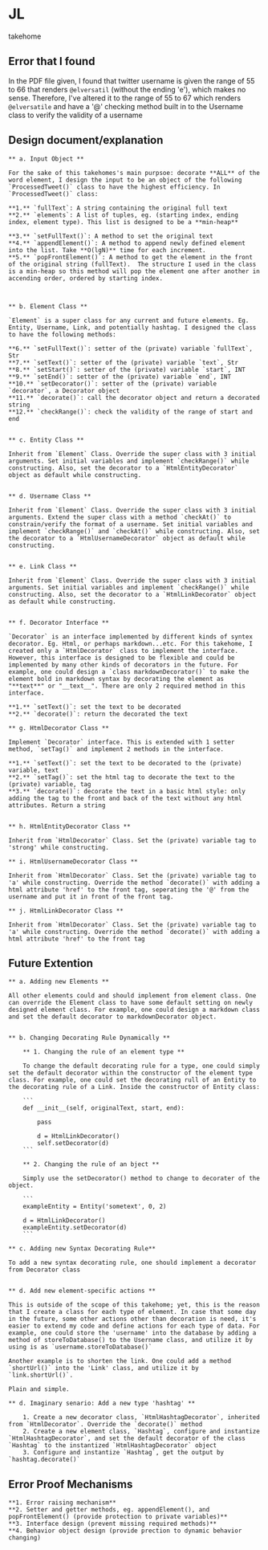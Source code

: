 # JL
takehome


## Error that I found

In the PDF file given, I found that twitter username is given the range of 55 to 66 that renders `@elversatil` (without the ending 'e'), which makes no sense. Therefore, I've altered it to the range of 55 to 67 which renders `@elversatile` and have a '@' checking method built in to the Username class to verify the validity of a username

## Design document/explanation
	** a. Input Object **

	For the sake of this takehomes's main purpsoe: decorate **ALL** of the word element, I design the input to be an object of the following `ProcessedTweet()` class to have the highest efficiency. In `ProcessedTweet()` class:

	**1.** `fullText`: A string containing the original full text
	**2.** `elements`: A list of tuples, eg. (starting index, ending index, element type). This list is designed to be a **min-heap**

	**3.** `setFullText()`: A method to set the original text
	**4.** `appendElement()`: A method to append newly defined element into the list. Take **O(lgN)** time for each increment. 
	**5.** `popFrontElement()`: A method to get the element in the front of the original string (fullText).  The structure I used in the class is a min-heap so this method will pop the element one after another in accending order, ordered by starting index.



	** b. Element Class **

	`Element` is a super class for any current and future elements. Eg. Entity, Username, Link, and potentially hashtag. I designed the class to have the following methods:

	**6.** `setFullText()`: setter of the (private) variable `fullText`, Str
	**7.** `setText()`: setter of the (private) variable `text`, Str
	**8.** `setStart()`: setter of the (private) variable `start`, INT
	**9.** `setEnd()`: setter of the (private) variable `end`, INT
	**10.** `setDecorator()`: setter of the (private) variable `decorator`, a Decorator object
	**11.** `decorate()`: call the decorator object and return a decorated string
	**12.** `checkRange()`: check the validity of the range of start and end


	** c. Entity Class **

	Inherit from `Element` Class. Override the super class with 3 initial arguments. Set initial variables and implement `checkRange()` while constructing. Also, set the decorator to a `HtmlEntityDecorator` object as default while constructing.


	** d. Username Class **

	Inherit from `Element` Class. Override the super class with 3 initial arguments. Extend the super class with a method `checkAt()` to constrain/verify the format of a username. Set initial variables and implement `checkRange()` and `checkAt()` while constructing. Also, set the decorator to a `HtmlUsernameDecorator` object as default while constructing.


	** e. Link Class **
	
	Inherit from `Element` Class. Override the super class with 3 initial arguments. Set initial variables and implement `checkRange()` while constructing. Also, set the decorator to a `HtmlLinkDecorator` object as default while constructing.


	** f. Decorator Interface **

	`Decorator` is an interface implemented by different kinds of syntex decorator. Eg. Html, or perhaps markdown...etc. For this takehome, I created only a `HtmlDecorator` class to implement the interface. However, this interface is designed to be flexible and could be implemented by many other kinds of decorators in the future. For example, one could design a `class markdownDecorator()` to make the element bold in markdown syntax by decorating the element as "**text**" or "__text__". There are only 2 required method in this interface.

	**1.** `setText()`: set the text to be decorated
	**2.** `decorate()`: return the decorated the text

	** g. HtmlDecorator Class **

	Implement `Decorator` interface. This is extended with 1 setter method, `setTag()` and implement 2 methods in the interface.

	**1.** `setText()`: set the text to be decorated to the (private) variable, text
	**2.** `setTag()`: set the html tag to decorate the text to the (private) variable, tag
	**3.** `decorate()`: decorate the text in a basic html style: only adding the tag to the front and back of the text without any html attributes. Return a string


	** h. HtmlEntityDecorator Class **

	Inherit from `HtmlDecorator` Class. Set the (private) variable tag to 'strong' while constructing.

	** i. HtmlUsernameDecorator Class **

	Inherit from `HtmlDecorator` Class. Set the (private) variable tag to 'a' while constructing. Override the method `decorate()` with adding a html attribute 'href' to the front tag, seperating the '@' from the username and put it in front of the front tag.

	** j. HtmlLinkDecorator Class **

	Inherit from `HtmlDecorator` Class. Set the (private) variable tag to 'a' while constructing. Override the method `decorate()` with adding a html attribute 'href' to the front tag


## Future Extention 

	** a. Adding new Elements **

	All other elements could and should implement from element class. One can override the Element class to have some default setting on newly designed element class. For example, one could design a markdown class and set the default decorator to markdownDecorator object.


	** b. Changing Decorating Rule Dynamically **

		** 1. Changing the rule of an element type **

		To change the default decorating rule for a type, one could simply set the default decorator within the constructor of the element type class. For example, one could set the decorating rull of an Entity to the decorating rule of a Link. Inside the constructor of Entity class:

		```
		def __init__(self, originalText, start, end):

			pass

			d = HtmlLinkDecorator()
			self.setDecorator(d)
		```

		** 2. Changing the rule of an bject **

		Simply use the setDecorator() method to change to decorater of the object.

		```
		exampleEntity = Entity('sometext', 0, 2)

		d = HtmlLinkDecorator()
		exampleEntity.setDecorator(d)
		```

	** c. Adding new Syntax Decorating Rule**

	To add a new syntax decorating rule, one should implement a decorator from Decorator class


	** d. Add new element-specific actions **

	This is outside of the scope of this takehome; yet, this is the reason that I create a class for each type of element. In case that some day in the future, some other actions other than decoration is need, it's easier to extend my code and define actions for each type of data. For example, one could store the 'username' into the database by adding a method of storeToDatabase() to the Username class, and utilize it by using is as `username.storeToDatabase()` 

	Another example is to shorten the link. One could add a method `shortUrl()` into the 'Link' class, and utilize it by `link.shortUrl()`.

	Plain and simple.

	** d. Imaginary senario: Add a new type 'hashtag' **

		1. Create a new decorator class, `HtmlHashtagDecorator`, inherited from `HtmlDecorator`. Override the `decorate()` method
		2. Create a new element class, `Hashtag`, configure and instantize `HtmlHashtagDecorator`, and set the default decorator of the class `Hashtag` to the instantized `HtmlHashtagDecorator` object
		3. Configure and instantize `Hashtag`, get the output by `hashtag.decorate()`


## Error Proof Mechanisms

	**1. Error raising mechanism**
	**2. Setter and getter methods, eg. appendElement(), and popFrontElement() (provide protection to private variables)**
	**3. Interface design (prevent missing required methods)**
	**4. Behavior object design (provide prection to dynamic behavior changing)




